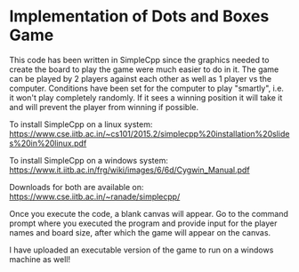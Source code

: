 # Implementation of Dots and Boxes Game
This code has been written in SimpleCpp since the graphics needed to create the board to play the game were much easier to do in it.
The game can be played by 2 players against each other as well as 1 player vs the computer. Conditions have been set for the computer to play "smartly", i.e. it won't play completely randomly. If it sees a winning position it will take it and will prevent the player from winning if possible.

To install SimpleCpp on a linux system: https://www.cse.iitb.ac.in/~cs101/2015.2/simplecpp%20installation%20slides%20in%20linux.pdf

To install SimpleCpp on a windows system: https://www.it.iitb.ac.in/frg/wiki/images/6/6d/Cygwin_Manual.pdf

Downloads for both are available on: https://www.cse.iitb.ac.in/~ranade/simplecpp/

Once you execute the code, a blank canvas will appear. Go to the command prompt where you executed the program and provide input for the player names and board size, after which the game will appear on the canvas.

I have uploaded an executable version of the game to run on a windows machine as well!
